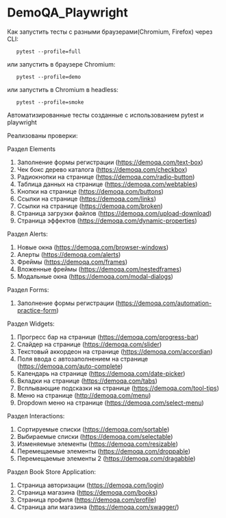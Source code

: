 # DemoQA_Playwright


Как запустить тесты с разными браузерами(Chromium, Firefox) через CLI:

```shell
   pytest --profile=full
````
или запустить в браузере Chromium:
```shell
   pytest --profile=demo
```
или запустить в Chromium в headless:
```shell
   pytest --profile=smoke
```


Автоматизированные тесты созданные с использованием pytest и playwright

Реализованы проверки:

Раздел Elements
   1. Заполнение формы регистрации (https://demoqa.com/text-box)
   2. Чек бокс дерево каталога (https://demoqa.com/checkbox)
   3. Радиокнопки на странице (https://demoqa.com/radio-button)
   4. Таблица данных на странице (https://demoqa.com/webtables) 
   5. Кнопки на странице (https://demoqa.com/buttons)
   6. Ссылки на странице (https://demoqa.com/links)
   7. Ссылки на странице (https://demoqa.com/broken)
   8. Страница загрузки файлов (https://demoqa.com/upload-download)
   9. Страница эффектов (https://demoqa.com/dynamic-properties)

Раздел Alerts:
   1. Новые окна (https://demoqa.com/browser-windows)
   2. Алерты (https://demoqa.com/alerts)
   3. Фреймы (https://demoqa.com/frames)
   4. Вложенные фреймы (https://demoqa.com/nestedframes)
   5. Модальные окна (https://demoqa.com/modal-dialogs)

Раздел Forms:
   1. Заполнение формы регистрации (https://demoqa.com/automation-practice-form)  

Раздел Widgets:
   1. Прогресс бар на странице (https://demoqa.com/progress-bar)
   2. Слайдер на странице (https://demoqa.com/slider)
   3. Текстовый аккордеон на странице (https://demoqa.com/accordian)
   4. Поля ввода с автозаполнением на странице (https://demoqa.com/auto-complete)
   5. Календарь на странице (https://demoqa.com/date-picker)
   6. Вкладки на странице (https://demoqa.com/tabs)
   7. Всплывающие подсказки на странице (https://demoqa.com/tool-tips)
   8. Меню на странице (http://demoqa.com/menu)
   9. Dropdown меню на странице (https://demoqa.com/select-menu)

Раздел Interactions:
   1. Сортируемые списки (https://demoqa.com/sortable)
   2. Выбираемые списки (https://demoqa.com/selectable)
   3. Изменяемые элементы (https://demoqa.com/resizable)
   4. Перемещаемые элементы (https://demoqa.com/droppable)
   5. Перемещаемые элементы 2 (https://demoqa.com/dragabble)

Раздел Book Store Application:
   1. Страница авторизации (https://demoqa.com/login)
   2. Страница магазина (https://demoqa.com/books)
   3. Страница профиля (https://demoqa.com/profile)
   4. Страница апи магазина (https://demoqa.com/swagger/)
